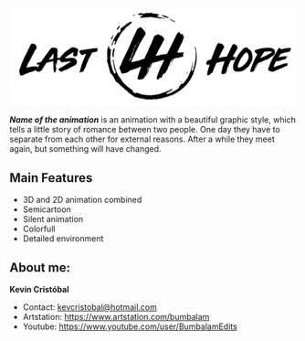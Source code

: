 ![](https://github.com/bumbalam/LastHope/blob/master/ArtSources/Logo/lasthope_logo_banner.png)

_**Name of the animation**_ is an animation with a beautiful graphic style, which tells a little story of romance between two people. One day they have to separate from each other for external reasons. After a while they meet again, but something will have changed.

## Main Features
* 3D and 2D animation combined
* Semicartoon
* Silent animation
* Colorfull
* Detailed environment

## About me:

**Kevin Cristóbal**

* Contact: kevcristobal@hotmail.com
* Artstation: https://www.artstation.com/bumbalam
* Youtube: https://www.youtube.com/user/BumbalamEdits
